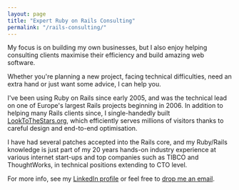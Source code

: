 ```yaml
---
layout: page
title: "Expert Ruby on Rails Consulting"
permalink: "/rails-consulting/"
---
```


My focus is on building my own businesses, but I also enjoy helping
consulting clients maximise their efficiency and build amazing web
software.

Whether you're planning a new project, facing technical difficulties,
need an extra hand or just want some advice, I can help you.

I've been using Ruby on Rails since early 2005, and was the technical
lead on one of Europe's largest Rails projects beginning in 2006.  In
addition to helping many Rails clients since, I single-handedly
built [LookToTheStars.org](https://www.looktothestars.org/), which
efficiently serves millions of visitors thanks to careful design and
end-to-end optimisation.

I have had several patches accepted into the Rails core, and my
Ruby/Rails knowledge is just part of my 20 years hands-on industry
experience at various internet start-ups and top companies such as TIBCO
and ThoughtWorks, in technical positions extending to CTO level.

For more info, see my [LinkedIn profile](https://www.linkedin.com/in/stevepurcell)
or feel free to [drop me an email](mailto:steve@sanityinc.com).
